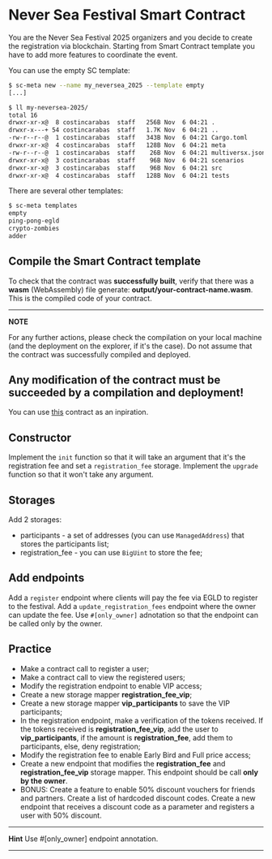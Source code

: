 # Never Sea Festival Smart Contract

You are the Never Sea Festival 2025 organizers and you decide to create the registration via blockchain.
Starting from Smart Contract template you have to add more features to coordinate the event.

You can use the empty SC template:
```bash
$ sc-meta new --name my_neversea_2025 --template empty
[...]

$ ll my-neversea-2025/
total 16
drwxr-xr-x@  8 costincarabas  staff   256B Nov  6 04:21 .
drwxr-x---+ 54 costincarabas  staff   1.7K Nov  6 04:21 ..
-rw-r--r--@  1 costincarabas  staff   343B Nov  6 04:21 Cargo.toml
drwxr-xr-x@  4 costincarabas  staff   128B Nov  6 04:21 meta
-rw-r--r--@  1 costincarabas  staff    26B Nov  6 04:21 multiversx.json
drwxr-xr-x@  3 costincarabas  staff    96B Nov  6 04:21 scenarios
drwxr-xr-x@  3 costincarabas  staff    96B Nov  6 04:21 src
drwxr-xr-x@  4 costincarabas  staff   128B Nov  6 04:21 tests
```

There are several other templates:
```bash
$ sc-meta templates
empty
ping-pong-egld
crypto-zombies
adder
```

## Compile the Smart Contract template

To check that the contract was **successfully built**, verify that there was a **wasm** (WebAssembly) file generate: **output/your-contract-name.wasm**. This is the compiled code of your contract.

---
**NOTE**

For any further actions, please check the compilation on your local machine (and the deployment on the explorer, if it's the case). Do not assume that the contract was successfully compiled and deployed.

Any modification of the contract must be succeeded by a compilation and deployment!
---

You can use [this](https://github.com/systems-cs-pub-ro/Foundation-Of-Blockchains/blob/master/labs/lab05/neversea/src/empty.rs) contract as an inpiration.


## Constructor

Implement the `init` function so that it will take an argument that it's the registration fee and set a `registration_fee` storage.
Implement the `upgrade` function so that it won't take any argument.

## Storages

Add 2 storages:
* participants - a set of addresses (you can use `ManagedAddress`) that stores the participants list;
* registration_fee - you can use `BigUint` to store the fee;

## Add endpoints

Add a `register` endpoint where clients will pay the fee via EGLD to register to the festival.
Add a `update_registration_fees` endpoint where the owner can update the fee. Use `#[only_owner]` adnotation so that the endpoint can be called only by the owner.


## Practice

* Make a contract call to register a user;
* Make a contract call to view the registered users;
* Modify the registration endpoint to enable VIP access;
* Create a new storage mapper **registration_fee_vip**;
* Create a new storage mapper **vip_participants** to save the VIP participants;
* In the registration endpoint, make a verification of the tokens received. If the tokens received is **registration_fee_vip**, add the user to **vip_participants**, if the amount is **registration_fee**, add them to participants, else, deny registration;
* Modify the registration fee to enable Early Bird and Full price access;
* Create a new endpoint that modifies the **registration_fee** and **registration_fee_vip** storage mapper. This endpoint should be call **only by the owner**.
* BONUS: Create a feature to enable 50% discount vouchers for friends and partners. Create a list of hardcoded discount codes. Create a new endpoint that receives a discount code as a parameter and registers a user with 50% discount.




---

**Hint**
Use #[only_owner] endpoint annotation.

---
